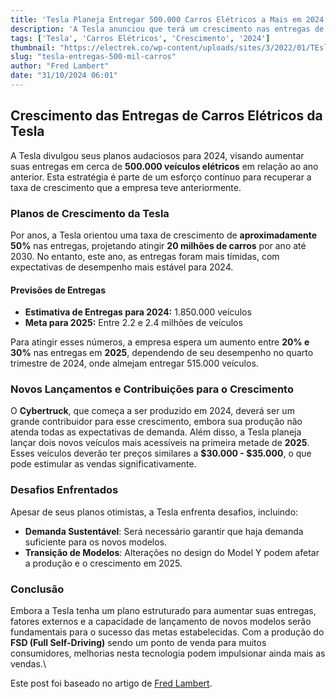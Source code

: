 ```yaml
---
title: 'Tesla Planeja Entregar 500.000 Carros Elétricos a Mais em 2024'
description: 'A Tesla anunciou que terá um crescimento nas entregas de veículos elétricos no próximo ano, com um aumento significativo na produção e novos lançamentos.'
tags: ['Tesla', 'Carros Elétricos', 'Crescimento', '2024']
thumbnail: "https://electrek.co/wp-content/uploads/sites/3/2022/01/TEsla-TSLA-hero.jpg?quality=82&strip=all&w=1600"
slug: "tesla-entregas-500-mil-carros"
author: "Fred Lambert"
date: "31/10/2024 06:01"
---
```


## Crescimento das Entregas de Carros Elétricos da Tesla

A Tesla divulgou seus planos audaciosos para 2024, visando aumentar suas entregas em cerca de **500.000 veículos elétricos** em relação ao ano anterior. Esta estratégia é parte de um esforço contínuo para recuperar a taxa de crescimento que a empresa teve anteriormente.

### Planos de Crescimento da Tesla
Por anos, a Tesla orientou uma taxa de crescimento de **aproximadamente 50%** nas entregas, projetando atingir **20 milhões de carros** por ano até 2030. No entanto, este ano, as entregas foram mais tímidas, com expectativas de desempenho mais estável para 2024.

#### Previsões de Entregas
- **Estimativa de Entregas para 2024:** 1.850.000 veículos
- **Meta para 2025:** Entre 2.2 e 2.4 milhões de veículos

Para atingir esses números, a empresa espera um aumento entre **20% e 30%** nas entregas em **2025**, dependendo de seu desempenho no quarto trimestre de 2024, onde almejam entregar 515.000 veículos.

### Novos Lançamentos e Contribuições para o Crescimento
O **Cybertruck**, que começa a ser produzido em 2024, deverá ser um grande contribuidor para esse crescimento, embora sua produção não atenda todas as expectativas de demanda. Além disso, a Tesla planeja lançar dois novos veículos mais acessíveis na primeira metade de **2025**. Esses veículos deverão ter preços similares a **$30.000 - $35.000**, o que pode estimular as vendas significativamente.

### Desafios Enfrentados
Apesar de seus planos otimistas, a Tesla enfrenta desafios, incluindo:
- **Demanda Sustentável**: Será necessário garantir que haja demanda suficiente para os novos modelos.
- **Transição de Modelos**: Alterações no design do Model Y podem afetar a produção e o crescimento em 2025.  

### Conclusão
Embora a Tesla tenha um plano estruturado para aumentar suas entregas, fatores externos e a capacidade de lançamento de novos modelos serão fundamentais para o sucesso das metas estabelecidas. Com a produção do **FSD (Full Self-Driving)** sendo um ponto de venda para muitos consumidores, melhorias nesta tecnologia podem impulsionar ainda mais as vendas.\

Este post foi baseado no artigo de [Fred Lambert](https://electrek.co/2024/10/29/tesla-plans-to-deliver-an-extra-500000-electric-cars-next-year-heres-how/).